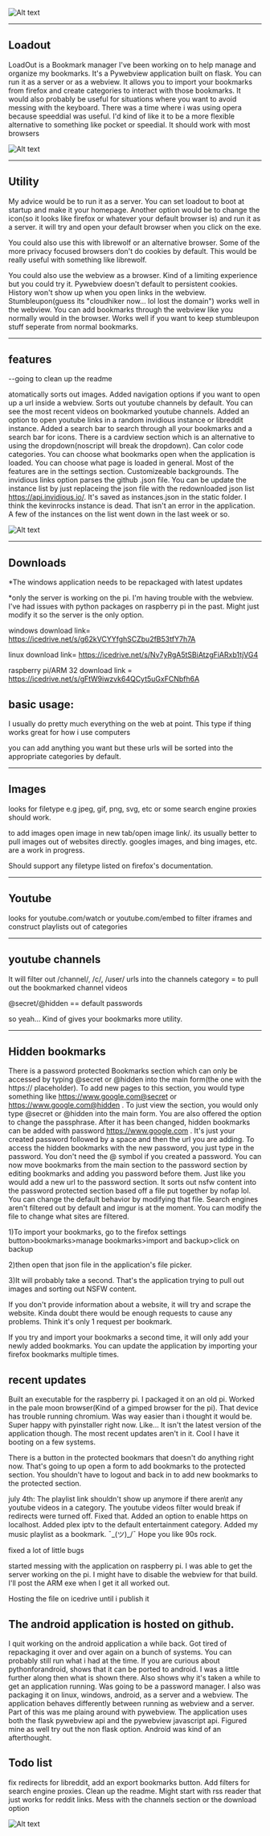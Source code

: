 


![Alt text](https://github.com/ScaledMap/LoadOut/blob/main/Screenshot%20from%202022-05-16%2010-06-16.png?raw=true "create, add icons, color coordinate and edit categories")


-------
Loadout
-------

LoadOut is a Bookmark manager I've been working on to help manage and organize my bookmarks. It's a Pywebview application built on flask. You can run it as a server or as a webview.  It allows you to import your bookmarks from firefox and create categories to interact with those bookmarks. It would also probably be useful for situations where you want to avoid messing with the keyboard. There was a time where i was using opera because speeddial was useful. I'd kind of like it to be a more flexible alternative to something like pocket or speedial. It should work with most browsers

![Alt text](https://github.com/ScaledMap/LoadOut/blob/main/server%20or%20webview.png?raw=true)

--------------
Utility
-------------
My advice would be to run it as a server. You can set loadout to boot at startup and make it your homepage.  Another option would be to change the icon(so it looks like firefox or whatever your default browser is) and run it as a server. it will try and open your default browser when you click on the exe.

You could also use this with librewolf or an alternative browser. Some of the more privacy focused browsers don't do cookies by default. This would be really useful with something like librewolf.

You could also use the webview as a browser. Kind of a limiting experience but you could try it. Pywebview doesn't default to persistent cookies. History won't show up when you open links in the webview. Stumbleupon(guess its "cloudhiker now... lol lost the domain") works well in the webview. You can add bookmarks through the webview like you normally would in the browser. Works well if you want to keep stumbleupon stuff seperate from normal bookmarks.

-------
features
-------
--going to clean up the readme

atomatically sorts out images. Added navigation options if you want to open up a url inside a webview. Sorts out youtube channels by default. You can see the most recent videos on bookmarked youtube channels. Added an option to open youtube links in a random invidious instance or libreddit instance. Added a search bar to search through all your bookmarks and a search bar for icons. There is a cardview section which is an alternative to using the dropdown(noscript will break the dropdown). Can color code categories. You can choose what bookmarks open when the application is loaded. You can choose what page is loaded in general. Most of the features are in the settings section. Customizeable backgrounds. The invidious links option parses the github .json file. You can be update the instance list by just replaceing the json file with the redownloaded json list https://api.invidious.io/. It's saved as instances.json in the static folder. I think the kevinrocks instance is dead. That isn't an error in the application. A few of the instances on the list went down in the last week or so.


![Alt text](https://github.com/ScaledMap/LoadOut/blob/main/Screenshot%20from%202022-05-16%2010-04-15.png?raw=true "create, add icons, color coordinate and edit categories")

-------------------------------------------
Downloads
-------------------------------------------
*The windows application needs to be repackaged with latest updates

*only the server is working on the pi. I'm having trouble with the webview. I've had issues with python packages on raspberry pi in the past. Might just modify it so the server is the only option.

windows 
download link= https://icedrive.net/s/g62kVCYYfghSCZbu2fB53tfY7h7A

linux 
download link= https://icedrive.net/s/Nv7yRgA5tSBiAtzgFiARxb1tjVG4

raspberry pi/ARM 32
download link = https://icedrive.net/s/gFtW9iwzvk64QCyt5uGxFCNbfh6A




basic usage:
----------------
I usually do pretty much everything on the web at point. This type if thing works great for how i use computers

you can add anything you want but these urls will be sorted into the appropriate categories by default.


---
Images
---
looks for filetype e.g jpeg, gif, png, svg, etc or some search engine proxies should work. 

to add images open image in new tab/open image link/. its usually better to pull images out of websites directly. googles images, and bing images, etc. are a work in progress. 

Should support any filetype listed on firefox's documentation.

---
Youtube
---
looks for youtube.com/watch or youtube.com/embed to filter iframes and construct playlists out of categories

---
youtube channels
---
It will filter out /channel/, /c/, /user/ urls into the channels category = to pull out the bookmarked channel videos



@secret/@hidden == default passwords


so yeah... Kind of gives your bookmarks more utility. 


-------------------------------------------
Hidden bookmarks
-------------------------------------------
There is a password protected Bookmarks section which can only be accessed by typing @secret or @hidden into the main form(the one with the https:// placeholder). To add new pages to this section, you would type something like https://www.google.com@secret or https://www.google.com@hidden . To just view the section, you would only type @secret or @hidden into the main form. You are also offered the option to change the passphrase. After it has been changed, hidden bookmarks can be added with   password https://www.google.com  . It's just your created password followed by a space and then the url you are adding. To access the hidden bookmarks with the new password, you just type in the password. You don't need the @ symbol if you created a password. You can now move bookmarks from the main section to the password section by editing bookmarks and adding you password before them. Just like you would add a new url to the password section. It sorts out nsfw content into the password protected section based off a file put together by nofap lol. You can change the default behavior by modifying that file. Search engines aren't filtered out by default and imgur is at the moment. You can modify the file to change what sites are filtered.

1)To import your bookmarks, go to the firefox settings button>bookmarks>manage bookmarks>import and backup>click on backup

2)then open that json file in the application's file picker.

3)It will probably take a second. That's the application trying to pull out images and sorting out NSFW content.

If you don't provide information about a website, it will try and scrape the website. Kinda doubt there would be enough requests to cause any problems. Think it's only 1 request per bookmark.

If you try and import your bookmarks a second time, it will only add your newly added bookmarks. You can update the application by importing your firefox bookmarks multiple times. 





recent updates
-------------
Built an executable for the raspberry pi. I packaged it on an old pi. Worked in the pale moon browser(Kind of a gimped browser for the pi). That device has trouble running chromium. Was way easier than i thought it would be. Super happy with pyinstaller right now. Like... It isn't the latest version of the application though. The most recent updates aren't in it. Cool I have it booting on a few systems.

There is a button in the protected bookmars that doesn't do anything right now. That's going to up open a form to add bookmarks to the protected section. You shouldn't have to logout and back in to add new bookmarks to the protected section.

july 4th: The playlist link shouldn't show up anymore if there aren\t any youtube videos in a category. The youtube videos filter would break if redirects were turned off. Fixed that. Added an option to enable https on localhost. Added plex iptv to the default entertainment category. Added my music playlist as a bookmark. ¯\_(ツ)_/¯ Hope you like 90s rock. 

fixed a lot of little bugs

started messing with the application on raspberry pi. I was able to get the server working on the pi. I might have to disable the webview for that build. I'll post the ARM exe when I get it all worked out. 

Hosting the file on icedrive until i publish it

The android application is hosted on github.
----------------------------------------
I quit working on the android application a while back. Got tired of repackaging it over and over again on a bunch of systems. You can probably still run what i had at the time. If you are curious about pythonforandroid, shows that it can be ported to android. I was a little further along then what is shown there. Also shows why it's taken a while to get an application running. Was going to be a password manager. I also was packaging it on linux, windows, android, as a server and a webview. The application behaves differently between running as webview and a server. Part of this was me plaing around with pywebview. The application uses both the flask pywebview api and the pywebview javascript api. Figured mine as well try out the non flask option. Android was kind of an afterthought.

Todo list
----------------------------------------------
fix redirects for libreddit, add an export bookmarks button. Add filters for search engine proxies. Clean up the readme. Might start with rss reader that just works for reddit links. Mess with the channels section or the download option

![Alt text](https://github.com/ScaledMap/LoadOut/blob/main/Screenshot%20from%202022-05-16%2009-45-06.png?raw=true)
